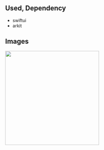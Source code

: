## Used, Dependency

- swiftui
- arkit

## Images
<img width="300" alt="" src="https://user-images.githubusercontent.com/2268288/148364884-0c0d22e8-6712-4f77-b74d-1d56e23f708c.png" />

